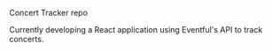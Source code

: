Concert Tracker repo

Currently developing a React application using Eventful's API to track concerts.